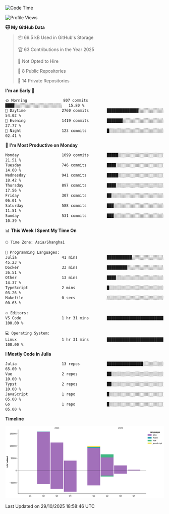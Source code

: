 <!--START_SECTION:waka-->
![Code Time](http://img.shields.io/badge/Code%20Time-830%20hrs%2046%20mins-blue)

![Profile Views](http://img.shields.io/badge/Profile%20Views-0-blue)

**🐱 My GitHub Data** 

> 📦 69.5 kB Used in GitHub's Storage 
 > 
> 🏆 63 Contributions in the Year 2025
 > 
> 🚫 Not Opted to Hire
 > 
> 📜 8 Public Repositories 
 > 
> 🔑 14 Private Repositories 
 > 
**I'm an Early 🐤** 

```text
🌞 Morning                807 commits         ████░░░░░░░░░░░░░░░░░░░░░   15.80 % 
🌆 Daytime                2760 commits        ██████████████░░░░░░░░░░░   54.02 % 
🌃 Evening                1419 commits        ███████░░░░░░░░░░░░░░░░░░   27.77 % 
🌙 Night                  123 commits         █░░░░░░░░░░░░░░░░░░░░░░░░   02.41 % 
```
📅 **I'm Most Productive on Monday** 

```text
Monday                   1099 commits        █████░░░░░░░░░░░░░░░░░░░░   21.51 % 
Tuesday                  746 commits         ████░░░░░░░░░░░░░░░░░░░░░   14.60 % 
Wednesday                941 commits         █████░░░░░░░░░░░░░░░░░░░░   18.42 % 
Thursday                 897 commits         ████░░░░░░░░░░░░░░░░░░░░░   17.56 % 
Friday                   307 commits         ██░░░░░░░░░░░░░░░░░░░░░░░   06.01 % 
Saturday                 588 commits         ███░░░░░░░░░░░░░░░░░░░░░░   11.51 % 
Sunday                   531 commits         ███░░░░░░░░░░░░░░░░░░░░░░   10.39 % 
```


📊 **This Week I Spent My Time On** 

```text
🕑︎ Time Zone: Asia/Shanghai

💬 Programming Languages: 
Julia                    41 mins             ███████████░░░░░░░░░░░░░░   45.23 % 
Docker                   33 mins             █████████░░░░░░░░░░░░░░░░   36.51 % 
Other                    13 mins             ████░░░░░░░░░░░░░░░░░░░░░   14.37 % 
TypeScript               2 mins              █░░░░░░░░░░░░░░░░░░░░░░░░   03.26 % 
Makefile                 0 secs              ░░░░░░░░░░░░░░░░░░░░░░░░░   00.63 % 

🔥 Editors: 
VS Code                  1 hr 31 mins        █████████████████████████   100.00 % 

💻 Operating System: 
Linux                    1 hr 31 mins        █████████████████████████   100.00 % 
```

**I Mostly Code in Julia** 

```text
Julia                    13 repos            ████████████████░░░░░░░░░   65.00 % 
Vue                      2 repos             ██░░░░░░░░░░░░░░░░░░░░░░░   10.00 % 
Typst                    2 repos             ██░░░░░░░░░░░░░░░░░░░░░░░   10.00 % 
JavaScript               1 repo              █░░░░░░░░░░░░░░░░░░░░░░░░   05.00 % 
Go                       1 repo              █░░░░░░░░░░░░░░░░░░░░░░░░   05.00 % 
```



**Timeline**

![Lines of Code chart](https://raw.githubusercontent.com/DimhamT/DimhamT/main/assets/bar_graph.png)


 Last Updated on 29/10/2025 18:58:46 UTC
<!--END_SECTION:waka-->



<!--
**dhtantoy/dhtantoy** is a ✨ _special_ ✨ repository because its `README.md` (this file) appears on your GitHub profile.

Here are some ideas to get you started:

- 🔭 I’m currently working on ...
- 🌱 I’m currently learning ...
- 👯 I’m looking to collaborate on ...
- 🤔 I’m looking for help with ...
- 💬 Ask me about ...
- 📫 How to reach me: ...
- 😄 Pronouns: ...
- ⚡ Fun fact: ...
-->
